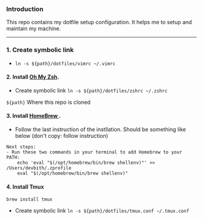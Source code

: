 ### Introduction
This repo contains my dotfile setup configuration. It helps me to setup and maintain my machine.
<hr>

### 1. Create symbolic link
- `ln -s ${path}/dotfiles/vimrc ~/.vimrc`

#### 2. Install <a href="https://ohmyz.sh/#install">Oh My Zsh</a>.
- Create symbolic link `ln -s ${path}/dotfiles/zshrc ~/.zshrc`

`${path}` Where this repo is cloned 

#### 3. Install <a href="https://brew.sh/"> HomeBrew </a>.
- Follow the last instruction of the instllation. Should be something like below (don't copy: follow instruction)

``` 
Next steps:
- Run these two commands in your terminal to add Homebrew to your PATH:
    echo 'eval "$(/opt/homebrew/bin/brew shellenv)"' >> /Users/devbith/.zprofile
    eval "$(/opt/homebrew/bin/brew shellenv)"
```

#### 4. Install Tmux 
```brew install tmux```
- Create symbolic link `ln -s ${path}/dotfiles/tmux.conf ~/.tmux.conf`

